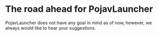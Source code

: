 # The road ahead for PojavLauncher
PojavLauncher does not have any goal in mind as of now, however, we always would like to hear your suggestions.
